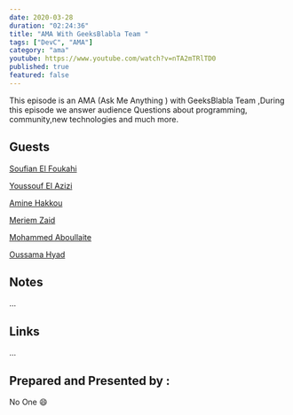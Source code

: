 ```yaml
---
date: 2020-03-28
duration: "02:24:36"
title: "AMA With GeeksBlabla Team "
tags: ["DevC", "AMA"]
category: "ama"
youtube: https://www.youtube.com/watch?v=nTA2mTRlTD0
published: true
featured: false
---
```


This episode is an AMA (Ask Me Anything ) with GeeksBlabla Team ,During this episode we answer audience Questions about programming, community,new technologies and much more.

## Guests

[Soufian El Foukahi](https://twitter.com/soufianelf/)

[Youssouf El Azizi](https://elazizi.com/)

[Amine Hakkou](https://www.hakkou.me/)

[Meriem Zaid](https://www.facebook.com/MeriemZaid)

[Mohammed Aboullaite](https://aboullaite.me/)

[Oussama Hyad](https://www.facebook.com/heoussama.oussama)

## Notes

...

## Links

...

## Prepared and Presented by :

No One 😄
